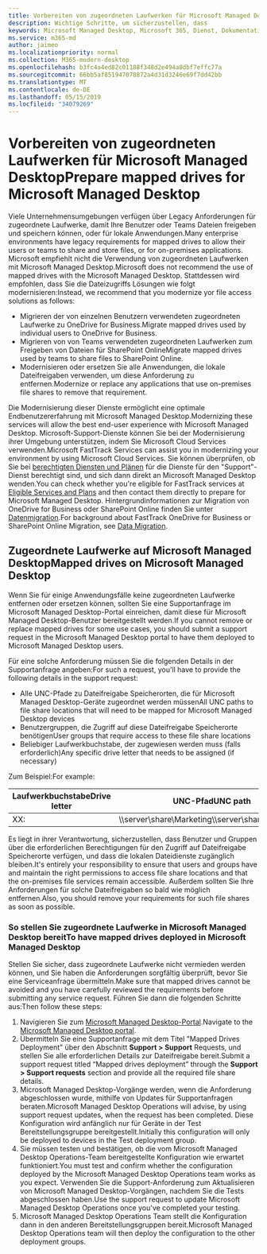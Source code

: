 ```yaml
---
title: Vorbereiten von zugeordneten Laufwerken für Microsoft Managed Desktop
description: Wichtige Schritte, um sicherzustellen, dass
keywords: Microsoft Managed Desktop, Microsoft 365, Dienst, Dokumentation
ms.service: m365-md
author: jaimeo
ms.localizationpriority: normal
ms.collection: M365-modern-desktop
ms.openlocfilehash: b3fc4a4ed82c01188f348d2e494a0dbf7effc77a
ms.sourcegitcommit: 66bb5af851947078872a4d31d3246e69f7dd42bb
ms.translationtype: MT
ms.contentlocale: de-DE
ms.lasthandoff: 05/15/2019
ms.locfileid: "34079269"
---
```

#  <a name="prepare-mapped-drives-for-microsoft-managed-desktop"></a><span data-ttu-id="0876a-104">Vorbereiten von zugeordneten Laufwerken für Microsoft Managed Desktop</span><span class="sxs-lookup"><span data-stu-id="0876a-104">Prepare mapped drives for Microsoft Managed Desktop</span></span>

<span data-ttu-id="0876a-105">Viele Unternehmensumgebungen verfügen über Legacy Anforderungen für zugeordnete Laufwerke, damit Ihre Benutzer oder Teams Dateien freigeben und speichern können, oder für lokale Anwendungen.</span><span class="sxs-lookup"><span data-stu-id="0876a-105">Many enterprise environments have legacy requirements for mapped drives to allow their users or teams to share and store files, or for on-premises applications.</span></span> <span data-ttu-id="0876a-106">Microsoft empfiehlt nicht die Verwendung von zugeordneten Laufwerken mit Microsoft Managed Desktop.</span><span class="sxs-lookup"><span data-stu-id="0876a-106">Microsoft does not recommend the use of mapped drives with the Microsoft Managed Desktop.</span></span> <span data-ttu-id="0876a-107">Stattdessen wird empfohlen, dass Sie die Dateizugriffs Lösungen wie folgt modernisieren:</span><span class="sxs-lookup"><span data-stu-id="0876a-107">Instead, we recommend that you modernize yor file access solutions as follows:</span></span>
  
- <span data-ttu-id="0876a-108">Migrieren der von einzelnen Benutzern verwendeten zugeordneten Laufwerke zu OneDrive for Business.</span><span class="sxs-lookup"><span data-stu-id="0876a-108">Migrate mapped drives used by individual users to OneDrive for Business.</span></span> 
- <span data-ttu-id="0876a-109">Migrieren von von Teams verwendeten zugeordneten Laufwerken zum Freigeben von Dateien für SharePoint Online</span><span class="sxs-lookup"><span data-stu-id="0876a-109">Migrate mapped drives used by teams to share files to SharePoint Online.</span></span> 
- <span data-ttu-id="0876a-110">Modernisieren oder ersetzen Sie alle Anwendungen, die lokale Dateifreigaben verwenden, um diese Anforderung zu entfernen.</span><span class="sxs-lookup"><span data-stu-id="0876a-110">Modernize or replace any applications that use on-premises file shares to remove that requirement.</span></span>
  
<span data-ttu-id="0876a-111">Die Modernisierung dieser Dienste ermöglicht eine optimale Endbenutzererfahrung mit Microsoft Managed Desktop.</span><span class="sxs-lookup"><span data-stu-id="0876a-111">Modernizing these services will allow the best end-user experience with Microsoft Managed Desktop.</span></span> <span data-ttu-id="0876a-112">Microsoft-Support-Dienste können Sie bei der Modernisierung ihrer Umgebung unterstützen, indem Sie Microsoft Cloud Services verwenden.</span><span class="sxs-lookup"><span data-stu-id="0876a-112">Microsoft FastTrack Services can assist you in modernizing your environment by using Microsoft Cloud Services.</span></span> <span data-ttu-id="0876a-113">Sie können überprüfen, ob Sie bei [berechtigten Diensten und Plänen](https://docs.microsoft.com/fasttrack/m365-eligible-services-and-plans) für die Dienste für den "Support"-Dienst berechtigt sind, und sich dann direkt an Microsoft Managed Desktop wenden.</span><span class="sxs-lookup"><span data-stu-id="0876a-113">You can check whether you're eligible for FastTrack services at [Eligible Services and Plans](https://docs.microsoft.com/fasttrack/m365-eligible-services-and-plans) and then contact them directly to prepare for Microsoft Managed Desktop.</span></span> <span data-ttu-id="0876a-114">Hintergrundinformationen zur Migration von OneDrive for Business oder SharePoint Online finden Sie unter [Datenmigration](https://docs.microsoft.com/fasttrack/o365-data-migration).</span><span class="sxs-lookup"><span data-stu-id="0876a-114">For background about FastTrack OneDrive for Business or SharePoint Online Migration, see [Data Migration](https://docs.microsoft.com/fasttrack/o365-data-migration).</span></span>

## <a name="mapped-drives-on-microsoft-managed-desktop"></a><span data-ttu-id="0876a-115">Zugeordnete Laufwerke auf Microsoft Managed Desktop</span><span class="sxs-lookup"><span data-stu-id="0876a-115">Mapped drives on Microsoft Managed Desktop</span></span>
 
<span data-ttu-id="0876a-116">Wenn Sie für einige Anwendungsfälle keine zugeordneten Laufwerke entfernen oder ersetzen können, sollten Sie eine Supportanfrage im Microsoft Managed Desktop-Portal einreichen, damit diese für Microsoft Managed Desktop-Benutzer bereitgestellt werden.</span><span class="sxs-lookup"><span data-stu-id="0876a-116">If you cannot remove or replace mapped drives for some use cases, you should submit a support request in the Microsoft Managed Desktop portal to have them deployed to Microsoft Managed Desktop users.</span></span>
    
<span data-ttu-id="0876a-117">Für eine solche Anforderung müssen Sie die folgenden Details in der Supportanfrage angeben:</span><span class="sxs-lookup"><span data-stu-id="0876a-117">For such a request, you'll have to provide the following details in the support request:</span></span> 

- <span data-ttu-id="0876a-118">Alle UNC-Pfade zu Dateifreigabe Speicherorten, die für Microsoft Managed Desktop-Geräte zugeordnet werden müssen</span><span class="sxs-lookup"><span data-stu-id="0876a-118">All UNC paths to file share locations that will need to be mapped for Microsoft Managed Desktop devices</span></span> 
- <span data-ttu-id="0876a-119">Benutzergruppen, die Zugriff auf diese Dateifreigabe Speicherorte benötigen</span><span class="sxs-lookup"><span data-stu-id="0876a-119">User groups that require access to these file share locations</span></span> 
- <span data-ttu-id="0876a-120">Beliebiger Laufwerkbuchstabe, der zugewiesen werden muss (falls erforderlich)</span><span class="sxs-lookup"><span data-stu-id="0876a-120">Any specific drive letter that needs to be assigned (if necessary)</span></span>

<span data-ttu-id="0876a-121">Zum Beispiel:</span><span class="sxs-lookup"><span data-stu-id="0876a-121">For example:</span></span>

| <span data-ttu-id="0876a-122">Laufwerkbuchstabe</span><span class="sxs-lookup"><span data-stu-id="0876a-122">Drive letter</span></span> | <span data-ttu-id="0876a-123">UNC-Pfad</span><span class="sxs-lookup"><span data-stu-id="0876a-123">UNC path</span></span> | <span data-ttu-id="0876a-124">Benutzergruppe</span><span class="sxs-lookup"><span data-stu-id="0876a-124">User group</span></span> |
|--------------|----------|------------|
| <span data-ttu-id="0876a-125">X</span><span class="sxs-lookup"><span data-stu-id="0876a-125">X:</span></span>  | <span data-ttu-id="0876a-126">\\\server\share\Marketing</span><span class="sxs-lookup"><span data-stu-id="0876a-126">\\\server\share\Marketing</span></span> | <span data-ttu-id="0876a-127">ContosoMarketing</span><span class="sxs-lookup"><span data-stu-id="0876a-127">ContosoMarketing</span></span> |

<span data-ttu-id="0876a-128">Es liegt in ihrer Verantwortung, sicherzustellen, dass Benutzer und Gruppen über die erforderlichen Berechtigungen für den Zugriff auf Dateifreigabe Speicherorte verfügen, und dass die lokalen Dateidienste zugänglich bleiben.</span><span class="sxs-lookup"><span data-stu-id="0876a-128">It's entirely your responsibility to ensure that users and groups have and maintain the right permissions to access file share locations and that the on-premises file services remain accessible.</span></span> <span data-ttu-id="0876a-129">Außerdem sollten Sie Ihre Anforderungen für solche Dateifreigaben so bald wie möglich entfernen.</span><span class="sxs-lookup"><span data-stu-id="0876a-129">Also, you should remove your requirements for such file shares as soon as possible.</span></span>

### <a name="to-have-mapped-drives-deployed-in-microsoft-managed-desktop"></a><span data-ttu-id="0876a-130">So stellen Sie zugeordnete Laufwerke in Microsoft Managed Desktop bereit</span><span class="sxs-lookup"><span data-stu-id="0876a-130">To have mapped drives deployed in Microsoft Managed Desktop</span></span>
 
<span data-ttu-id="0876a-131">Stellen Sie sicher, dass zugeordnete Laufwerke nicht vermieden werden können, und Sie haben die Anforderungen sorgfältig überprüft, bevor Sie eine Serviceanfrage übermitteln.</span><span class="sxs-lookup"><span data-stu-id="0876a-131">Make sure that mapped drives cannot be avoided and you have carefully reviewed the requirements before submitting any service request.</span></span> <span data-ttu-id="0876a-132">Führen Sie dann die folgenden Schritte aus:</span><span class="sxs-lookup"><span data-stu-id="0876a-132">Then follow these steps:</span></span>

1. <span data-ttu-id="0876a-133">Navigieren Sie zum [Microsoft Managed Desktop-Portal](https://aka.ms/mmdportal).</span><span class="sxs-lookup"><span data-stu-id="0876a-133">Navigate to the [Microsoft Managed Desktop portal](https://aka.ms/mmdportal).</span></span>  
2. <span data-ttu-id="0876a-134">Übermitteln Sie eine Supportanfrage mit dem Titel "Mapped Drives Deployment" über den Abschnitt **Support > Support** Requests, und stellen Sie alle erforderlichen Details zur Dateifreigabe bereit.</span><span class="sxs-lookup"><span data-stu-id="0876a-134">Submit a support request titled “Mapped drives deployment” through the **Support > Support requests** section and provide all the required file share details.</span></span>  
3. <span data-ttu-id="0876a-135">Microsoft Managed Desktop-Vorgänge werden, wenn die Anforderung abgeschlossen wurde, mithilfe von Updates für Supportanfragen beraten.</span><span class="sxs-lookup"><span data-stu-id="0876a-135">Microsoft Managed Desktop Operations will advise, by using support request updates, when the request has been completed.</span></span> <span data-ttu-id="0876a-136">Diese Konfiguration wird anfänglich nur für Geräte in der Test Bereitstellungsgruppe bereitgestellt.</span><span class="sxs-lookup"><span data-stu-id="0876a-136">Initially this configuration will only be deployed to devices in the Test deployment group.</span></span>  
4. <span data-ttu-id="0876a-137">Sie müssen testen und bestätigen, ob die vom Microsoft Managed Desktop Operations-Team bereitgestellte Konfiguration wie erwartet funktioniert.</span><span class="sxs-lookup"><span data-stu-id="0876a-137">You must test and confirm whether the configuration deployed by the Microsoft Managed Desktop Operations team works as you expect.</span></span> <span data-ttu-id="0876a-138">Verwenden Sie die Support-Anforderung zum Aktualisieren von Microsoft Managed Desktop-Vorgängen, nachdem Sie die Tests abgeschlossen haben.</span><span class="sxs-lookup"><span data-stu-id="0876a-138">Use the support request to update Microsoft Managed Desktop Operations once you've completed your testing.</span></span>  
5. <span data-ttu-id="0876a-139">Microsoft Managed Desktop Operations Team stellt die Konfiguration dann in den anderen Bereitstellungsgruppen bereit.</span><span class="sxs-lookup"><span data-stu-id="0876a-139">Microsoft Managed Desktop Operations team will then deploy the configuration to the other deployment groups.</span></span> 